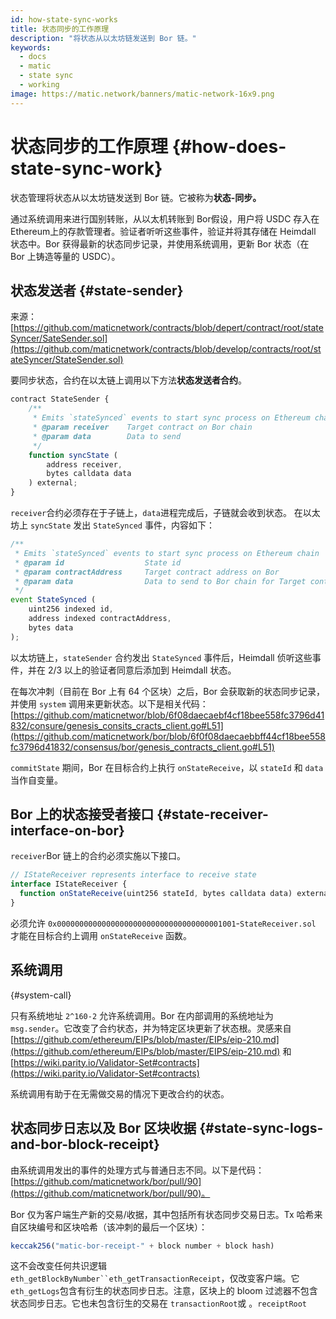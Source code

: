 ```yaml
---
id: how-state-sync-works
title: 状态同步的工作原理
description: "将状态从以太坊链发送到 Bor 链。"
keywords:
  - docs
  - matic
  - state sync
  - working
image: https://matic.network/banners/matic-network-16x9.png
---
```


# 状态同步的工作原理 {#how-does-state-sync-work}

状态管理将状态从以太坊链发送到 Bor 链。它被称为**状态-同步。**

通过系统调用来进行国别转账，从以太机转账到 Bor假设，用户将 USDC 存入在Ethereum上的存款管理者。验证者听听这些事件，验证并将其存储在 Heimdall 状态中。Bor 获得最新的状态同步记录，并使用系统调用，更新 Bor 状态（在 Bor 上铸造等量的 USDC）。

## 状态发送者 {#state-sender}

来源：[https://github.com/maticnetwork/contracts/blob/depert/contract/root/stateSyncer/SateSender.sol](https://github.com/maticnetwork/contracts/blob/develop/contracts/root/stateSyncer/StateSender.sol)

要同步状态，合约在以太链上调用以下方法**状态发送者合约**。

```jsx
contract StateSender {
	/**
	 * Emits `stateSynced` events to start sync process on Ethereum chain
	 * @param receiver    Target contract on Bor chain
	 * @param data        Data to send
	 */
	function syncState (
		address receiver,
		bytes calldata data
	) external;
}
```

`receiver`合约必须存在于子链上，`data`进程完成后，子链就会收到状态。 在以太坊上 `syncState` 发出 `StateSynced` 事件，内容如下：

```jsx
/**
 * Emits `stateSynced` events to start sync process on Ethereum chain
 * @param id                  State id
 * @param contractAddress     Target contract address on Bor
 * @param data                Data to send to Bor chain for Target contract address
 */
event StateSynced (
	uint256 indexed id,
	address indexed contractAddress,
	bytes data
);
```

以太坊链上，`stateSender` 合约发出 `StateSynced` 事件后，Heimdall 侦听这些事件，并在 2/3 以上的验证者同意后添加到 Heimdall 状态。

在每次冲刺（目前在 Bor 上有 64 个区块）之后，Bor 会获取新的状态同步记录，并使用 `system` 调用来更新状态。以下是相关代码：[https://github.com/maticnetwor/blob/6f08daecaebf4cf18bee558fc3796d41832/consure/genesis_consits_cracts_client.go#L51](https://github.com/maticnetwork/bor/blob/6f0f08daecaebbff44cf18bee558fc3796d41832/consensus/bor/genesis_contracts_client.go#L51)

`commitState` 期间，Bor 在目标合约上执行 `onStateReceive`，以 `stateId` 和 `data` 当作自变量。

## Bor 上的状态接受者接口 {#state-receiver-interface-on-bor}

`receiver`Bor 链上的合约必须实施以下接口。

```jsx
// IStateReceiver represents interface to receive state
interface IStateReceiver {
  function onStateReceive(uint256 stateId, bytes calldata data) external;
}
```

必须允许 `0x0000000000000000000000000000000000001001`-`StateReceiver.sol` 才能在目标合约上调用 `onStateReceive` 函数。

## 系统调用
 {#system-call}

只有系统地址 `2^160-2` 允许系统调用。Bor 在内部调用的系统地址为 `msg.sender`。它改变了合约状态，并为特定区块更新了状态根。灵感来自 [https://github.com/ethereum/EIPs/blob/master/EIPs/eip-210.md](https://github.com/ethereum/EIPs/blob/master/EIPS/eip-210.md) 和 [https://wiki.parity.io/Validator-Set#contracts](https://wiki.parity.io/Validator-Set#contracts)

系统调用有助于在无需做交易的情况下更改合约的状态。

## 状态同步日志以及 Bor 区块收据 {#state-sync-logs-and-bor-block-receipt}

由系统调用发出的事件的处理方式与普通日志不同。以下是代码：[https://github.com/maticnetwork/bor/pull/90](https://github.com/maticnetwork/bor/pull/90)。

Bor 仅为客户端生产新的交易/收据，其中包括所有状态同步交易日志。Tx 哈希来自区块编号和区块哈希（该冲刺的最后一个区块）：

```jsx
keccak256("matic-bor-receipt-" + block number + block hash)
```

这不会改变任何共识逻辑`eth_getBlockByNumber``eth_getTransactionReceipt`，仅改变客户端。它`eth_getLogs`包含有衍生的状态同步日志。注意，区块上的 bloom 过滤器不包含状态同步日志。它也未包含衍生的交易在 `transactionRoot`或 。`receiptRoot`